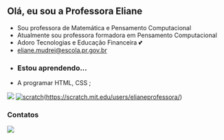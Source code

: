 ## Olá, eu sou a Professora Eliane
- Sou professora de  Matemática e Pensamento Computacional  
-  Atualmente sou professora formadora em Pensamento Computacional
- Adoro Tecnologias e  Educação Financeira :two_hearts:
- eliane.mudrei@escola.pr.gov.br
- ### Estou aprendendo...
- A programar HTML, CSS ; 

[![](https://img.shields.io/badge/JavaScript-323330?style=for-the-badge&logo=javascript&logoColor=F7DF1E)](https://editor.p5js.org/)
[![scratch](https://img.shields.io/badge/Scratch-4D97FF?style=for-the-badge&logo=Scratch&logoColor=white)](https://scratch.mit.edu/)(https://scratch.mit.edu/users/elianeprofessora/) 
### Contatos
[![](https://img.shields.io/badge/Instagram-E4405F?style=for-the-badge&logo=instagram&logoColor=white)](https://www.instagram.com/elianemudrei)
<!---
ProfessoraEliane/ProfessoraEliane is a ✨ special ✨ repository because its `README.md` (this file) appears on your GitHub profile.

You can click the Preview link to take a look at your changes.
--->
